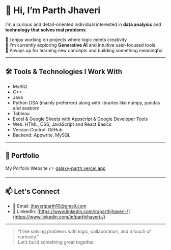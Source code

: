 # 👋 Hi, I’m Parth Jhaveri

I’m a curious and detail-oriented individual interested in **data analysis** and **technology that solves real problems**.

🔹 I enjoy working on projects where logic meets creativity  
🔹 I'm currently exploring **Generative AI** and intuitive user-focused tools  
🔹 Always up for learning new concepts and building something meaningful

---

## 🛠️ Tools & Technologies I Work With

- MySQL
- C++
- Java
- Python DSA (mainly preferred) along with libraries like numpy, pandas and seaborn
- Tableau   
- Excel & Google Sheets with Appscript & Google Developer Tools
- Web: HTML, CSS, JavaScript and React Basics  
- Version Control: GitHub  
- Backend: Appwrite, MySQL  

---

## 📌 Portfolio

My Porfolio Website 👉 [galaxy-parth.vercel.app](https://galaxy-parth.vercel.app)

---

## 📫 Let's Connect

- 📧 Email: jhaveriparth10@gmail.com  
- 💼 LinkedIn: [https://www.linkedin.com/in/parthjhaveri-/](https://www.linkedin.com/in/parthjhaveri-/)

---

> “I like solving problems with logic, collaboration, and a touch of curiosity.”  
> Let’s build something great together.


<!---
ParthJhaveri10/ParthJhaveri10 is a ✨ special ✨ repository because its `README.md` (this file) appears on your GitHub profile.
You can click the Preview link to take a look at your changes.
--->
